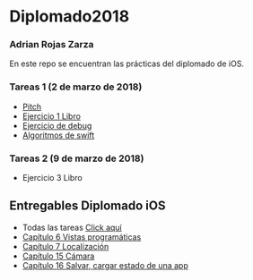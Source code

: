 # Diplomado2018

### Adrian Rojas Zarza

En este repo se encuentran las prácticas del diplomado de iOS.

### Tareas 1 (2 de marzo de 2018)
* [Pitch](https://github.com/adr1anzarza/Diplomado2018/blob/master/pitch/Connections.pdf)
* [Ejercicio 1 Libro](https://github.com/adr1anzarza/Diplomado2018/tree/master/ejerciciosApp/Quiz)
* [Ejercicio de debug]()
* [Algoritmos de swift](https://github.com/adr1anzarza/Diplomado2018/tree/master/playgrounds/swift.playground/Pages)


### Tareas 2 (9 de marzo de 2018)
* Ejercicio 3 Libro

## Entregables Diplomado iOS

* Todas las tareas [Click aquí](https://github.com/adr1anzarza/Diplomado2018/tree/master/ejerciciosApp/Entregables)
* [Capítulo 6 Vistas programáticas](https://github.com/adr1anzarza/Diplomado2018/tree/master/ejerciciosApp/Entregables/chapter6ProgrammaticViews)
* [Capítulo 7 Localización](https://github.com/adr1anzarza/Diplomado2018/tree/master/ejerciciosApp/Entregables/chapter7Localization)
* [Capítulo 15 Cámara](https://github.com/adr1anzarza/Diplomado2018/tree/master/ejerciciosApp/Entregables/Chapter15Camera)
* [Capítulo 16 Salvar, cargar estado de una app](https://github.com/adr1anzarza/Diplomado2018/tree/master/ejerciciosApp/Entregables/Chapter16SaveandLoadingState)